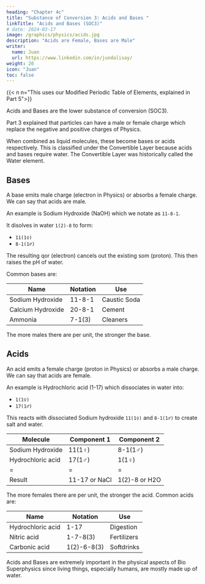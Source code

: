 ```yaml
---
heading: "Chapter 4c"
title: "Substance of Conversion 3: Acids and Bases "
linkTitle: "Acids and Bases (SOC3)"
# date: 2024-03-17
image: /graphics/physics/acids.jpg
description: "Acids are Female, Bases are Male"
writer:
  name: Juan
  url: https://www.linkedin.com/in/jundalisay/
weight: 20
icon: "Juan"
toc: false
---
```



{{< n n="This uses our Modified Periodic Table of Elements, explained in Part 5">}}



Acids and Bases are the lower substance of conversion (SOC3). 

Part 3 explained that particles can have a male or female charge which replace the negative and positive charges of Physics. 

When combined as liquid molecules, these become bases or acids respectively. This is classified under the Convertible Layer because acids and bases require water. The Convertible Layer was historically called the Water element. 


<!-- as Male and Female Effects
image: /photos/physics/elec.jpg -->

## Bases

<!-- Carbon Dioxide e6e8(2) six-eight-duo
H2) 1duoeight
Sodium Chloride e11e17 eleven-seventeen -->

<!-- Bronsted Lowry -->

A base emits male charge (electron in Physics) or absorbs a female charge. We can say that acids are male. 

An example is Sodium Hydroxide (NaOH) which we notate as `11-8-1`. 

It disolves in water `1(2)-8` to form:
- `11(1♀)`
- `8-1(1♂)`

The resulting qor (electron) cancels out the existing som (proton). This then raises the pH of water.

Common bases are:

Name | Notation | Use
--- | --- | ---
Sodium Hydroxide | 11-8-1 | Caustic Soda
Calcium Hydroxide | 20-8-1 | Cement
Ammonia | 7-1(3) | Cleaners



The more males there are per unit, the stronger the base. 

 <!-- :  A common base that dissolves in water to form Na+ and OH- ions. The OH- ions react with H+ ions, neutralizing their effect and raising the pH. -->


## Acids

An acid emits a female charge (proton in Physics) or absorbs a male charge. We can say that acids are female. 

An example is Hydrochloric acid (1-17) which dissociates in water into:
- `1(1♀)`
- `17(1♂)`

This reacts with dissociated Sodium hydroxide `11(1♀)` and `8-1(1♂)` to create salt and water.



Molecule | Component 1 | Component 2
--- | --- | --- 
Sodium Hydroxide | 11(1♀) | 8-1(1♂)
Hydrochloric acid | 17(1♂)  | 1(1♀)
= | = | =  
Result | 11-17 or NaCl  | 1(2)-8 or H2O


The more females there are per unit, the stronger the acid. Common acids are:

Name | Notation | Use
--- | --- | ---
Hydrochloric acid | 1-17 | Digestion
Nitric acid | 1-7-8(3) | Fertilizers
Carbonic acid | 1(2)-6-8(3) | Softdrinks

Acids and Bases are extremely important in the physical aspects of Bio Superphysics since living things, especially humans, are mostly made up of water. 
 

<!-- hydrogen ion
m001(1sor -->